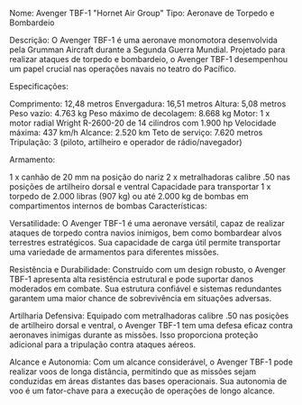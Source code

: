 Nome: Avenger TBF-1 "Hornet Air Group"
Tipo: Aeronave de Torpedo e Bombardeio

Descrição:
O Avenger TBF-1 é uma aeronave monomotora desenvolvida pela Grumman Aircraft durante a Segunda Guerra Mundial. Projetado para realizar ataques de torpedo e bombardeio, o Avenger TBF-1 desempenhou um papel crucial nas operações navais no teatro do Pacífico.

Especificações:

Comprimento: 12,48 metros
Envergadura: 16,51 metros
Altura: 5,08 metros
Peso vazio: 4.763 kg
Peso máximo de decolagem: 8.668 kg
Motor: 1 x motor radial Wright R-2600-20 de 14 cilindros com 1.900 hp
Velocidade máxima: 437 km/h
Alcance: 2.520 km
Teto de serviço: 7.620 metros
Tripulação: 3 (piloto, artilheiro e operador de rádio/navegador)

Armamento:

1 x canhão de 20 mm na posição do nariz
2 x metralhadoras calibre .50 nas posições de artilheiro dorsal e ventral
Capacidade para transportar 1 x torpedo de 2.000 libras (907 kg) ou até 2.000 kg de bombas em compartimentos internos de bombas
Características:

Versatilidade: O Avenger TBF-1 é uma aeronave versátil, capaz de realizar ataques de torpedo contra navios inimigos, bem como bombardear alvos terrestres estratégicos. Sua capacidade de carga útil permite transportar uma variedade de armamentos para diferentes missões.

Resistência e Durabilidade: Construído com um design robusto, o Avenger TBF-1 apresenta alta resistência estrutural e pode suportar danos moderados em combate. Sua estrutura confiável e sistemas redundantes garantem uma maior chance de sobrevivência em situações adversas.

Artilharia Defensiva: Equipado com metralhadoras calibre .50 nas posições de artilheiro dorsal e ventral, o Avenger TBF-1 tem uma defesa eficaz contra aeronaves inimigas durante as missões. Isso proporciona proteção adicional para a tripulação contra ataques aéreos.

Alcance e Autonomia: Com um alcance considerável, o Avenger TBF-1 pode realizar voos de longa distância, permitindo que as missões sejam conduzidas em áreas distantes das bases operacionais. Sua autonomia de voo é um fator-chave para a execução de operações de longo alcance.